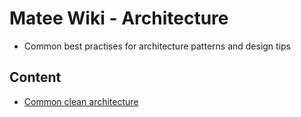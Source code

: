 # Matee Wiki - Architecture

- Common best practises for architecture patterns and design tips

## Content
- [Common clean architecture](/architecture/clean-arch-structure-cheat-sheet.md)
